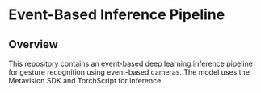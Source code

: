 # Event-Based Inference Pipeline

## Overview

This repository contains an event-based deep learning inference pipeline for gesture recognition using event-based cameras. The model uses the Metavision SDK and TorchScript for inference. 
